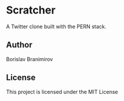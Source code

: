 # Scratcher
A Twitter clone built with the PERN stack.

## Author
Borislav Branimirov

## License
This project is licensed under the MIT License